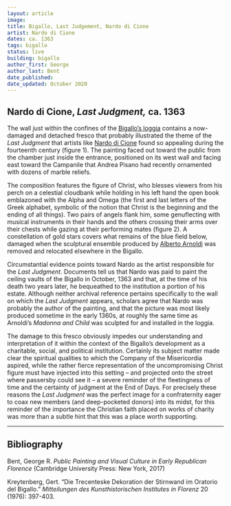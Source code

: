 ```yaml
---
layout: article
image:
title: Bigallo, Last Judgement, Nardo di Cione
artist: Nardo di Cione
dates: ca. 1363
tags: bigallo
status: live
building: bigallo
author_first: George
author_last: Bent
date_published:
date_updated: October 2020
---
```


## Nardo di Cione, *Last Judgment,* ca. 1363

The wall just within the confines of the [Bigallo’s loggia](https://florenceasitwas.wlu.edu/architecture/bigallo.html) contains a now-damaged and detached fresco that probably illustrated the theme of the *Last Judgment* that artists like [Nardo di Cione](https://florenceasitwas.wlu.edu/people/nardo-di-cione.html) found so appealing during the fourteenth century (figure 1). The painting faced out toward the public from the chamber just inside the entrance, positioned on its west wall and facing east toward the Campanile that Andrea Pisano had recently ornamented with dozens of marble reliefs.

<!-- more -->

The composition features the figure of Christ, who blesses viewers from his perch on a celestial cloudbank while holding in his left hand the open book emblazoned with the Alpha and Omega (the first and last letters of the Greek alphabet, symbolic of the notion that Christ is the beginning and the ending of all things). Two pairs of angels flank him, some genuflecting with musical instruments in their hands and the others crossing their arms over their chests while gazing at their performing mates (figure 2). A constellation of gold stars covers what remains of the blue field below, damaged when the sculptural ensemble produced by [Alberto Arnoldi](https://florenceasitwas.wlu.edu/people/alberto-arnoldi.html) was removed and relocated elsewhere in the Bigallo.

Circumstantial evidence points toward Nardo as the artist responsible for the *Last Judgment*. Documents tell us that Nardo was paid to paint the ceiling vaults of the Bigallo in October, 1363 and that, at the time of his death two years later, he bequeathed to the institution a portion of his estate. Although neither archival reference pertains specifically to the wall on which the *Last Judgment* appears, scholars agree that Nardo was probably the author of the painting, and that the picture was most likely produced sometime in the early 1360s, at roughly the same time as Arnoldi’s *Madonna and Child* was sculpted for and installed in the loggia.

The damage to this fresco obviously impedes our understanding and interpretation of it within the context of the Bigallo’s development as a charitable, social, and political institution. Certainly its subject matter made clear the spiritual qualities to which the Company of the Misericordia aspired, while the rather fierce representation of the uncompromising Christ figure must have injected into this setting – and projected onto the street where passersby could see it – a severe reminder of the fleetingness of time and the certainty of judgment at the End of Days. For precisely these reasons the *Last Judgment* was the perfect image for a confraternity eager to coax new members (and deep-pocketed donors) into its midst, for this reminder of the importance the Christian faith placed on works of charity was more than a subtle hint that this was a place worth supporting.

---
## Bibliography

Bent, George R. *Public Painting and Visual Culture in Early Republican Florence* (Cambridge University Press: New York, 2017)

Kreytenberg, Gert. “Die Trecenteske Dekoration der Stirnwand im Oratorio del Bigallo.” *Mitteilungen des Kunsthistorischen Institutes in Florenz* 20 (1976): 397-403.

